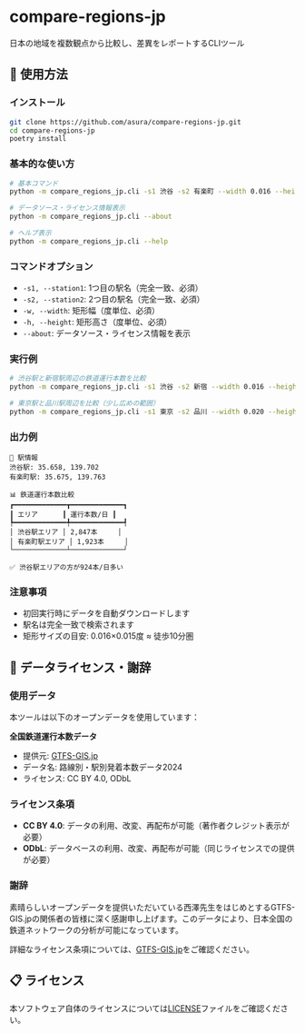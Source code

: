 # compare-regions-jp

日本の地域を複数観点から比較し、差異をレポートするCLIツール

## 🚀 使用方法

### インストール
```bash
git clone https://github.com/asura/compare-regions-jp.git
cd compare-regions-jp
poetry install
```

### 基本的な使い方
```bash
# 基本コマンド
python -m compare_regions_jp.cli -s1 渋谷 -s2 有楽町 --width 0.016 --height 0.015

# データソース・ライセンス情報表示
python -m compare_regions_jp.cli --about

# ヘルプ表示
python -m compare_regions_jp.cli --help
```

### コマンドオプション
- `-s1, --station1`: 1つ目の駅名（完全一致、必須）
- `-s2, --station2`: 2つ目の駅名（完全一致、必須）
- `-w, --width`: 矩形幅（度単位、必須）
- `-h, --height`: 矩形高さ（度単位、必須）
- `--about`: データソース・ライセンス情報を表示

### 実行例
```bash
# 渋谷駅と新宿駅周辺の鉄道運行本数を比較
python -m compare_regions_jp.cli -s1 渋谷 -s2 新宿 --width 0.016 --height 0.015

# 東京駅と品川駅周辺を比較（少し広めの範囲）
python -m compare_regions_jp.cli -s1 東京 -s2 品川 --width 0.020 --height 0.018
```

### 出力例
```
🚉 駅情報
渋谷駅: 35.658, 139.702
有楽町駅: 35.675, 139.763

📊 鉄道運行本数比較
┏━━━━━━━━━━━━━┳━━━━━━━━━━━━━┓
┃ エリア      ┃ 運行本数/日 ┃
┡━━━━━━━━━━━━━╇━━━━━━━━━━━━━┩
│ 渋谷駅エリア │ 2,847本     │
│ 有楽町駅エリア │ 1,923本     │
└─────────────┴─────────────┘

✅ 渋谷駅エリアの方が924本/日多い
```

### 注意事項
- 初回実行時にデータを自動ダウンロードします
- 駅名は完全一致で検索されます
- 矩形サイズの目安: 0.016×0.015度 ≈ 徒歩10分圏

## 📄 データライセンス・謝辞

### 使用データ
本ツールは以下のオープンデータを使用しています：

**全国鉄道運行本数データ**
- 提供元: [GTFS-GIS.jp](https://gtfs-gis.jp/railway_honsu/)
- データ名: 路線別・駅別発着本数データ2024
- ライセンス: CC BY 4.0, ODbL

### ライセンス条項
- **CC BY 4.0**: データの利用、改変、再配布が可能（著作者クレジット表示が必要）
- **ODbL**: データベースの利用、改変、再配布が可能（同じライセンスでの提供が必要）

### 謝辞
素晴らしいオープンデータを提供いただいている西澤先生をはじめとするGTFS-GIS.jpの関係者の皆様に深く感謝申し上げます。このデータにより、日本全国の鉄道ネットワークの分析が可能になっています。

詳細なライセンス条項については、[GTFS-GIS.jp](https://gtfs-gis.jp/railway_honsu/)をご確認ください。

## 📋 ライセンス
本ソフトウェア自体のライセンスについては[LICENSE](LICENSE)ファイルをご確認ください。
